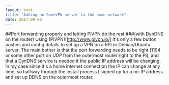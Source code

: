 ```yaml
---
layout: post
title: "Adding an OpenVPN server to the home network"
date: 2017-09-06
---
```

##Port forwarding properly and letting PiVPN do the rest
###(with DynDNS on the router)
Using (PiVPN)[http://www.pivpn.io/] it's only a few button pushes and config details to set up a VPN on a RPi or Debian/Ubuntu server.
The main bother is that the port forwarding needs to be right (1194 or some other port on _UDP_ from the outermost router right to the Pi), and that a DynDNS service is needed if the public IP address will be changing. 
In my case since it's a home internet connection the IP can change at any time, so halfway through the install process I signed up for a no-IP address and set up DDNS on the outermost router.


